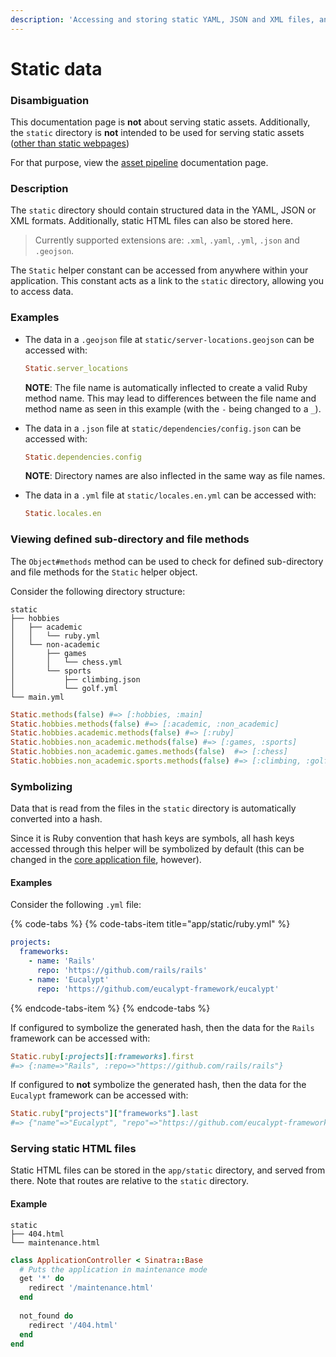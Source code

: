 ```yaml
---
description: 'Accessing and storing static YAML, JSON and XML files, and static webpages.'
---
```


# Static data

### Disambiguation

This documentation page is **not** about serving static assets. Additionally, the `static` directory is **not** intended to be used for serving static assets \([other than static webpages](rendering-static-webpages.md)\)

For that purpose, view the [asset pipeline](configuration/asset-pipeline/) documentation page.

### Description

The `static` directory should contain structured data in the YAML, JSON or XML formats. Additionally, static HTML files can also be stored here.

> Currently supported extensions are: `.xml`, `.yaml`, `.yml`, `.json` and `.geojson`.

The `Static` helper constant can be accessed from anywhere within your application. This constant acts as a link to the `static` directory, allowing you to access data.

### Examples

* The data in a `.geojson` file at `static/server-locations.geojson` can be accessed with:

  ```ruby
  Static.server_locations
  ```

  **NOTE**: The file name is automatically inflected to create a valid Ruby method name. This may lead to differences between the file name and method name as seen in this example \(with the `-` being changed to a `_`\).

* The data in a `.json` file at `static/dependencies/config.json` can be accessed with:

  ```ruby
  Static.dependencies.config
  ```

  **NOTE**: Directory names are also inflected in the same way as file names.

* The data in a `.yml` file at `static/locales.en.yml` can be accessed with:

  ```ruby
  Static.locales.en
  ```

### Viewing defined sub-directory and file methods

The `Object#methods` method can be used to check for defined sub-directory and file methods for the `Static` helper object.

Consider the following directory structure:

```text
static
├── hobbies
│   ├── academic
│   │   └── ruby.yml
│   └── non-academic
│       ├── games
│       │   └── chess.yml
│       └── sports
│           ├── climbing.json
│           └── golf.yml
└── main.yml
```

```ruby
Static.methods(false) #=> [:hobbies, :main]
Static.hobbies.methods(false) #=> [:academic, :non_academic]
Static.hobbies.academic.methods(false) #=> [:ruby]
Static.hobbies.non_academic.methods(false) #=> [:games, :sports]
Static.hobbies.non_academic.games.methods(false)  #=> [:chess]
Static.hobbies.non_academic.sports.methods(false) #=> [:climbing, :golf]
```

### Symbolizing

Data that is read from the files in the `static` directory is automatically converted into a hash.

Since it is Ruby convention that hash keys are symbols, all hash keys accessed through this helper will be symbolized by default \(this can be changed in the [core application file](core-application-file.md), however\).

#### Examples

Consider the following `.yml` file:

{% code-tabs %}
{% code-tabs-item title="app/static/ruby.yml" %}
```yaml
projects:
  frameworks:
    - name: 'Rails'
      repo: 'https://github.com/rails/rails'
    - name: 'Eucalypt'
      repo: 'https://github.com/eucalypt-framework/eucalypt'
```
{% endcode-tabs-item %}
{% endcode-tabs %}

If configured to symbolize the generated hash, then the data for the `Rails` framework can be accessed with:

```ruby
Static.ruby[:projects][:frameworks].first
#=> {:name=>"Rails", :repo=>"https://github.com/rails/rails"}
```

If configured to **not** symbolize the generated hash, then the data for the `Eucalypt` framework can be accessed with:

```ruby
Static.ruby["projects"]["frameworks"].last
#=> {"name"=>"Eucalypt", "repo"=>"https://github.com/eucalypt-framework/eucalypt"}
```

### Serving static HTML files

Static HTML files can be stored in the `app/static` directory, and served from there. Note that routes are relative to the `static` directory.

#### Example

```text
static
├── 404.html
└── maintenance.html
```

```ruby
class ApplicationController < Sinatra::Base
  # Puts the application in maintenance mode
  get '*' do
    redirect '/maintenance.html'
  end
  
  not_found do
    redirect '/404.html'
  end
end
```

